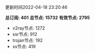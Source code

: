 更新时间2022-04-18 23:20:46

**总订阅: 401**
**总节点: 15732**
**有效节点: 2795**
- v2ray节点: 1272
- ssr节点: 912
- trojan节点: 192
- ss节点: 419
